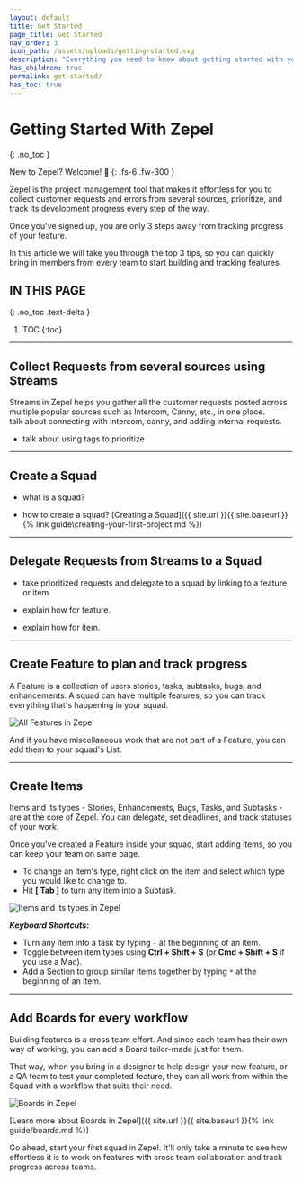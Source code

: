 ```yaml
---
layout: default
title: Get Started
page_title: Get Started
nav_order: 3
icon_path: /assets/uploads/getting-started.svg
description: "Everything you need to know about getting started with your new Zepel account"
has_children: true
permalink: get-started/
has_toc: true
---
```


# Getting Started With Zepel
{: .no_toc }

New to Zepel? Welcome! 🤗
{: .fs-6 .fw-300 }

Zepel is the project management tool that makes it effortless for you to collect customer requests and errors from several sources, prioritize, and track its development progress every step of the way.

Once you've signed up, you are only 3 steps away from tracking progress of your feature. 

In this article we will take you through the top 3 tips, so you can quickly bring in members from every team to start building and tracking features.

## IN THIS PAGE
{: .no_toc .text-delta }

1. TOC
{:toc}

---

## Collect Requests from several sources using Streams

Streams in Zepel helps you gather all the customer requests posted across multiple popular sources such as Intercom, Canny, etc., in one place.  
talk about connecting with intercom, canny, and adding internal requests.

- talk about using tags to prioritize

---

## Create a Squad

- what is a squad?

- how to create a squad?
[Creating a Squad]({{ site.url }}{{ site.baseurl }}{% link guide\creating-your-first-project.md %})

---

## Delegate Requests from Streams to a Squad

- take prioritized requests and delegate to a squad by linking to a feature or item

- explain how for feature.

- explain how for item.

---

## Create Feature to plan and track progress

A Feature is a collection of users stories, tasks, subtasks, bugs, and enhancements. A squad can have multiple features, so you can track everything that's happening in your squad.

![All Features in Zepel](/guide/assets/uploads/zepel-features.png "Zepel Features")

And if you have miscellaneous work that are not part of a Feature, you can add them to your squad's List.

---

## Create Items

Items and its types - Stories, Enhancements, Bugs, Tasks, and Subtasks - are at the core of Zepel. You can delegate, set deadlines, and track statuses of your work. 

Once you've created a Feature inside your squad, start adding items, so you can keep your team on same page.

- To change an item's type, right click on the item and select which type you would like to change to.
- Hit __[ Tab ]__ to turn any item into a Subtask.

![Items and its types in Zepel](/guide/assets/uploads/zepel-items.png "Items in Zepel")

_<b>Keyboard Shortcuts:</b>_

- Turn any item into a task by typing ```-``` at the beginning of an item.
- Toggle between item types using __Ctrl + Shift + S__ (or __Cmd + Shift + S__ if you use a Mac).
- Add a Section to group similar items together by typing ```*``` at the beginning of an item.

---

## Add Boards for every workflow

Building features is a cross team effort. And since each team has their own way of working, you can add a Board tailor-made just for them. 

That way, when you bring in a designer to help design your new feature, or a QA team to test your completed feature, they can all work from within the Squad with a workflow that suits their need. 

![Boards in Zepel](/guide/assets/uploads/zepel-boards.png "Boards in Zepel")

[Learn more about Boards in Zepel]({{ site.url }}{{ site.baseurl }}{% link guide/boards.md %})

Go ahead, start your first squad in Zepel. It'll only take a minute to see how effortless it is to work on features with cross team collaboration and track progress across teams.

